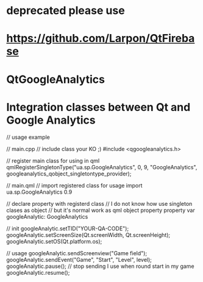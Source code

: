 # deprecated please use
# https://github.com/Larpon/QtFirebase

# QtGoogleAnalytics
# Integration classes between Qt and Google Analytics

// usage example

// main.cpp
// include class your KO ;) 
#include <qgoogleanalytics.h>

// register main class for using in qml
qmlRegisterSingletonType<QGoogleAnalytics>("ua.sp.GoogleAnalytics", 0, 9, "GoogleAnalytics", googleanalytics_qobject_singletontype_provider);

// main.qml
// import registered class for usage
import ua.sp.GoogleAnalytics 0.9

// declare property with registerd class
// I do not know how use singleton clases as object
// but it's normal work as qml object property
property var googleAnalytic: GoogleAnalytics

// init
googleAnalytic.setTID("YOUR-QA-CODE");
googleAnalytic.setScreenSize(Qt.screenWidth, Qt.screenHeight);
googleAnalytic.setOS(Qt.platform.os);

// usage
googleAnalytic.sendScreenview("Game field");
googleAnalytic.sendEvent("Game", "Start", "Level", level);
googleAnalytic.pause(); // stop sending I use when round start in my game
googleAnalytic.resume();

